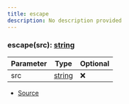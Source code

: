 ```yaml
---
title: escape
description: No description provided
---
```



### escape(src): [string](https://developer.mozilla.org/en-US/docs/Web/JavaScript/Reference/Global_Objects/String)

| Parameter | Type | Optional |
| ----------- | ----------- | ----------- |
| src | [string](https://developer.mozilla.org/en-US/docs/Web/JavaScript/Reference/Global_Objects/String) | ❌ |


- [Source](https://github.com/neplextech/micro-docgen/blob/38358ca74767eba2bb03bd633518726d6b884070/src/utils/helpers.ts#L28)